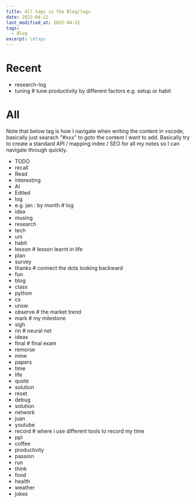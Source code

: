 ```yaml
---
title: All tags in the Blog/logs
date: 2022-04-22
last_modified_at: 2022-04-22
tags:
  - Blog
excerpt: \#tags
---
```


# Recent

- research-log
- tuning # tune productivity by different factors e.g. setup or habit

# All

Note that below tag is how I navigate when writing the content in vscode, basically just searach "#xxx" to goto the content I want to add.
Basically try to create a standard API / mapping index / SEO for all my notes so I can navigate through quickly.

- TODO
- recall
- Read
- interesting
- AI
- Edited
- log
- e.g. jan : by month # log
- idea
- musing
- research
- tech
- uni
- habit
- lesson # lesson learnt in life
- plan
- survey
- thanks # connect the dots looking backward
- fun
- blog
- class
- python
- cs
- unsw
- observe # the market trend
- mark # my milestone
- sigh
- nn # neural net
- ideas
- final # final exam
- remorse
- mine
- papers
- time
- life
- quote
- solution
- reset
- debug
- solution
- network
- juan
- youtube
- record # where i use different tools to record my time
- ppl
- coffee
- productivity
- passion
- run
- think
- food
- health
- weather
- jokes